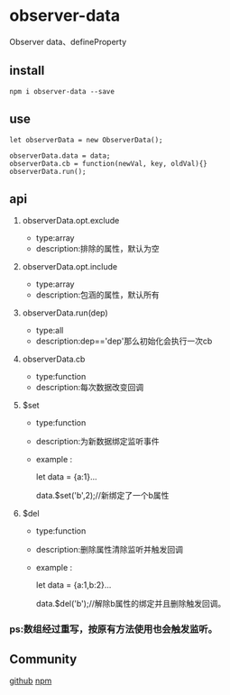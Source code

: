 # observer-data
Observer data、defineProperty

## install
	npm i observer-data --save
## use
	let observerData = new ObserverData();
	
	observerData.data = data;
	observerData.cb = function(newVal, key, oldVal){}
	observerData.run();

## api

1. observerData.opt.exclude  
	* type:array
	* description:排除的属性，默认为空
2. observerData.opt.include  
	* type:array
	* description:包涵的属性，默认所有
3. observerData.run(dep)
	* type:all
	* description:dep=='dep'那么初始化会执行一次cb
4. observerData.cb
	* type:function
	* description:每次数据改变回调
5. $set
	* type:function
	* description:为新数据绑定监听事件
	* example
	:
		
		let data = {a:1}...
	
		data.$set('b',2);//新绑定了一个b属性
	
6. $del
	* type:function
	* description:删除属性清除监听并触发回调
	* example
	:
		
		let data = {a:1,b:2}...
	
		data.$del('b');//解除b属性的绑定并且删除触发回调。
		
### ps:数组经过重写，按原有方法使用也会触发监听。

## Community

[github](https://github.com/dengbupapapa/observer-data) 
[npm](https://www.npmjs.com/package/observer-data) 	
	